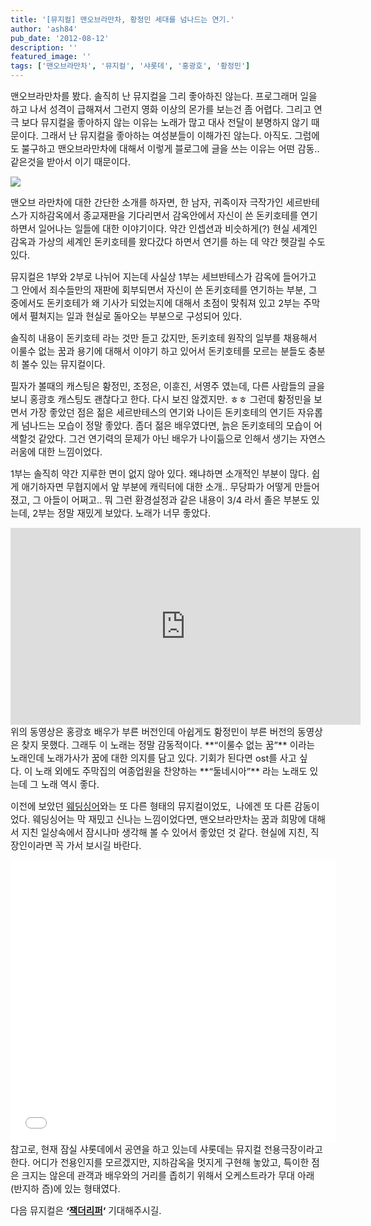 ```yaml
---
title: '[뮤지컬] 맨오브라만차, 황정민 세대를 넘나드는 연기.'
author: 'ash84'
pub_date: '2012-08-12'
description: ''
featured_image: ''
tags: ['맨오브라만차', '뮤지컬', '샤롯데', '홍광호', '황정민']
---
```



<span style="font-size: 11pt; ">맨오브라만차를 봤다. 솔직히 난 뮤지컬을 그리 좋아하진 않는다. 프로그래머 일을 하고 나서 성격이 급해져서 그런지 영화 이상의 몬가를 보는건 좀 어렵다. 그리고 연극 보다 뮤지컬을 좋아하지 않는 이유는 노래가 많고 대사 전달이 분명하지 않기 때문이다. 그래서 난 뮤지컬을 좋아하는 여성분들이 이해가진 않는다. 아직도. 그럼에도 불구하고 맨오브라만차에 대해서 이렇게 블로그에 글을 쓰는 이유는 어떤 감동.. 같은것을 받아서 이기 때문이다. </span>

<span style="font-size: 11pt; ">  
</span>

![](http://ash84.net/wp-content/uploads/1/cfile9.uf.112D533A502742D110CC5A.jpg)

<span style="font-size: 11pt; ">  
</span>

<span style="font-size: 11pt; ">맨오브 라만차에 대한 간단한 소개를 하자면, 한 남자, 귀족이자 극작가인 세르반테스가 지하감옥에서 종교재판을 기다리면서 감옥안에서 자신이 쓴 돈키호테를 연기하면서 일어나는 일들에 대한 이야기이다. 약간 인셉션과 비슷하게(?) 현실 세계인 감옥과 가상의 세계인 돈키호테를 왔다갔다 하면서 연기를 하는 데 약간 헷갈릴 수도 있다. </span>

<span style="font-size: 11pt; ">뮤지컬은 1부와 2부로 나뉘어 지는데 사실상 1부는 세브반테스가 감옥에 들어가고 그 안에서 죄수들만의 재판에 회부되면서 자신이 쓴 돈키호테를 연기하는 부분, 그 중에서도 돈키호테가 왜 기사가 되었는지에 대해서 초점이 맞춰져 있고 2부는 주막에서 펼쳐지는 일과 현실로 돌아오는 부분으로 구성되어 있다. </span>

<span style="font-size: 11pt; ">솔직히 내용이 돈키호테 라는 것만 듣고 갔지만, 돈키호테 원작의 일부를 채용해서 이룰수 없는 꿈과 용기에 대해서 이야기 하고 있어서 돈키호테를 모르는 분들도 충분히 볼수 있는 뮤지컬이다. </span>

<span style="font-size: 11pt; ">필자가 볼때의 캐스팅은 황정민, 조정은, 이훈진, 서영주 였는데, 다른 사람들의 글을 보니 홍광호 캐스팅도 괜찮다고 한다. 다시 보진 않겠지만. ㅎㅎ 그런데 황정민을 보면서 가장 좋았던 점은 젊은 세르반테스의 연기와 나이든 돈키호테의 연기든 자유롭게 넘나드는 모습이 정말 좋았다. 좀더 젊은 배우였다면, 늙은 돈키호테의 모습이 어색할것 같았다. 그건 연기력의 문제가 아닌 배우가 나이듦으로 인해서 생기는 자연스러움에 대한 느낌이었다. </span>

<span style="font-size: 11pt; ">1부는 솔직히 약간 지루한 면이 없지 않아 있다. 왜냐하면 소개적인 부분이 많다. 쉽게 애기하자면 무협지에서 앞 부분에 캐릭터에 대한 소개.. 무당파가 어떻게 만들어 졌고, 그 아들이 어쩌고.. 뭐 그런 환경설정과 같은 내용이 3/4 라서 졸은 부분도 있는데, 2부는 정말 재밌게 보았다. 노래가 너무 좋았다. </span>

<center>  
<iframe allowfullscreen="" frameborder="0" height="315" src="http://www.youtube.com/embed/G7535p81OsM" width="560"></iframe>  
</center><span style="font-size: 11pt; ">위의 동영상은 홍광호 배우가 부른 버전인데 아쉽게도 황정민이 부른 버전의 동영상은 찾지 못했다. 그래두 이 노래는 정말 감동적이다. **“이룰수 없는 꿈”** 이라는 노래인데 노래가사가 꿈에 대한 의지를 담고 있다. 기회가 된다면 ost를 사고 싶다. </span><span style="font-size: 11pt; ">이 노래 외에도 주막집의 여종업원을 찬양하는 **“둘네시아”** 라는 노래도 있는데 그 노래 역시 좋다.</span>

<span style="font-size: 11pt; ">이전에 보았던 [웨딩싱어](http://ash84.tistory.com/559)와는 또 다른 형태의 뮤지컬이었도,  나에겐 또 다른 감동이었다. 웨딩싱어는 막 재밌고 신나는 느낌이었다면, 맨오브라만차는 꿈과 희망에 대해서 지친 일상속에서 잠시나마 생각해 볼 수 있어서 좋았던 것 같다. 현실에 지친, 직장인이라면 꼭 가서 보시길 바란다. </span>

<center><iframe frameborder="0" height="451" id="emap_368509" mapdata="mapInfo=%7B%22mapWidth%22%3A%20537%2C%20%22mapHeight%22%3A%20410%2C%20%22mapCenterX%22%3A%20521867%2C%20%22mapCenterY%22%3A%201113461%2C%20%22coordinate%22%3A%20%22congnamul%22%2C%20%22mapScale%22%3A%2010%2C%20%22mapLevel%22%3A%205%2C%20%22markInfo%22%3A%20%5B%7B%22key%22%3A%20%22%22%2C%20%22otype%22%3A%20%22user%22%2C%20%22x%22%3A%20521867%2C%20%22y%22%3A%201113461%2C%20%22coordinate%22%3A%20%22congnamul%22%2C%20%22label%22%3A%20%22%22%2C%20%22tooltip%22%3A%20%22%22%2C%20%22URL%22%3A%20%22%22%2C%20%22target%22%3A%20%22%22%2C%20%22isClickable%22%3A%20%22%22%2C%20%22isHigh%22%3A%20false%2C%20%22isDrag%22%3A%20true%2C%20%22isClose%22%3A%20true%2C%20%22icon%22%3A%20%7B%22offsetX%22%3A%20-9%2C%20%22offsetY%22%3A%20-25%2C%20%22width%22%3A%2017%2C%20%22height%22%3A%2025%2C%20%22src%22%3A%20%22http%3A%2F%2Fcafeimg.daum-img.net%2Fcf_img2%2Fmap%2Fpin_01.gif%22%7D%2C%20%22infowindow%22%3A%20%7B%22contents%22%3A%20%22%3Cstrong%3E%EC%83%A4%EB%A1%AF%EB%8D%B0%EC%94%A8%EC%96%B4%ED%84%B0%3C%2Fstrong%3E%22%2C%20%22options%22%3A%20%7B%22removable%22%3A%20false%2C%20%22zindex%22%3A%20402%2C%20%22show%22%3A%20true%2C%20%22coordinate%22%3A%20%22%22%2C%20%22width%22%3A%20%22%22%2C%20%22height%22%3A%20%22%22%2C%20%22type%22%3A%20%22%22%2C%20%22vertex%22%3A%20true%2C%20%22opacity%22%3A%201%2C%20%22flash_quality%22%3A%20%22%22%2C%20%22flash_wmode%22%3A%20%22%22%2C%20%22flash_bgcolor%22%3A%20%22%22%2C%20%22flash_pluginspace%22%3A%20%22%22%2C%20%22flash_allowScriptAccess%22%3A%20%22%22%2C%20%22flash_vars%22%3A%20%22%22%2C%20%22use_graybg%22%3A%20false%2C%20%22use_opacitybg%22%3A%20false%2C%20%22isDualShow%22%3A%20false%7D%7D%7D%5D%2C%20%22graphicInfo%22%3A%20%5B%5D%2C%20%22routeInfo%22%3A%20%5B%5D%7D&map_type=TYPE_MAP&map_hybrid=false&mapWidth=492&mapHeight=362&idx=1&title=%EC%83%A4%EB%A1%AF%EB%8D%B0%EC%94%A8%EC%96%B4%ED%84%B0&title2=%EC%83%A4%EB%A1%AF%EB%8D%B0%EC%94%A8%EC%96%B4%ED%84%B0&addr=%EC%84%9C%EC%9A%B8%ED%8A%B9%EB%B3%84%EC%8B%9C%20%EC%86%A1%ED%8C%8C%EA%B5%AC%20%EC%9E%A0%EC%8B%A43%EB%8F%99&mapX=521867&mapY=1113461&ifrW=490px&ifrH=378px&addtype=1&map_level=5&rcode=1124080&docid=P24102&confirmid=10501191&toJSONString=" scrolling="no" src="/script/DaumEditor/pages/map_iframe.html?id=emap_368509&mapGb=V" width="521"></iframe></center><span style="font-size: 11pt; ">참고로, 현재 잠실 샤롯데에서 공연을 하고 있는데 샤롯데는 뮤지컬 전용극장이라고 한다. 어디가 전용인지를 모르겠지만, 지하감옥을 멋지게 구현해 놓았고, 특이한 점은 크지는 않은데 관객과 배우와의 거리를 좁히기 위해서 오케스트라가 무대 아래(반지하 즘)에 있는 형태였다. </span>

<span style="font-size: 11pt; ">다음 뮤지컬은 **‘[잭더리퍼](http://ash84.tistory.com/805)‘** 기대해주시길. </span>



